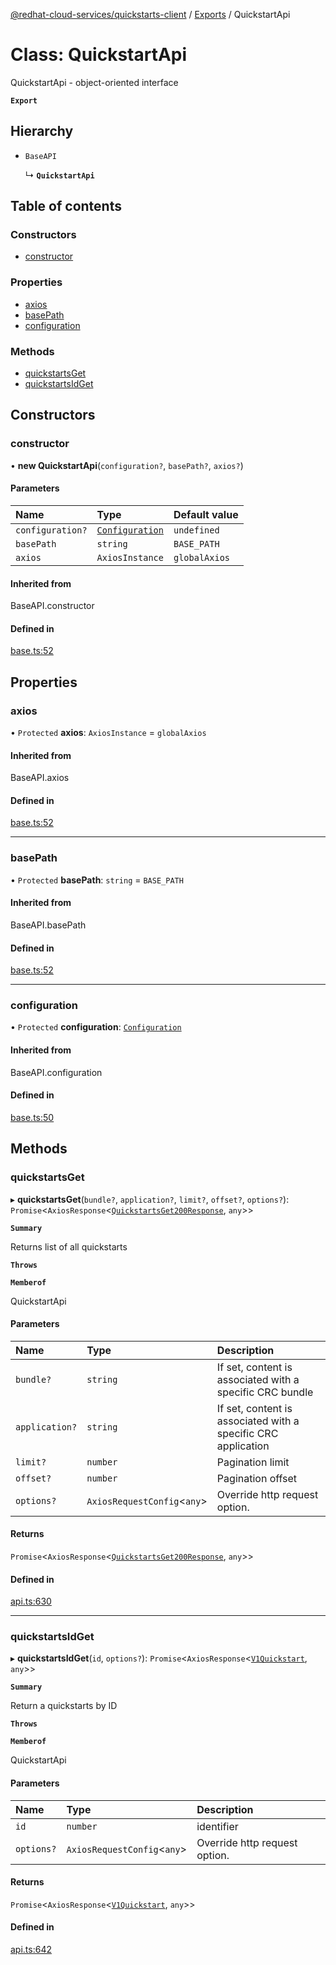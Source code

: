 [@redhat-cloud-services/quickstarts-client](../README.md) / [Exports](../modules.md) / QuickstartApi

# Class: QuickstartApi

QuickstartApi - object-oriented interface

**`Export`**

## Hierarchy

- `BaseAPI`

  ↳ **`QuickstartApi`**

## Table of contents

### Constructors

- [constructor](QuickstartApi.md#constructor)

### Properties

- [axios](QuickstartApi.md#axios)
- [basePath](QuickstartApi.md#basepath)
- [configuration](QuickstartApi.md#configuration)

### Methods

- [quickstartsGet](QuickstartApi.md#quickstartsget)
- [quickstartsIdGet](QuickstartApi.md#quickstartsidget)

## Constructors

### constructor

• **new QuickstartApi**(`configuration?`, `basePath?`, `axios?`)

#### Parameters

| Name | Type | Default value |
| :------ | :------ | :------ |
| `configuration?` | [`Configuration`](Configuration.md) | `undefined` |
| `basePath` | `string` | `BASE_PATH` |
| `axios` | `AxiosInstance` | `globalAxios` |

#### Inherited from

BaseAPI.constructor

#### Defined in

[base.ts:52](https://github.com/RedHatInsights/javascript-clients/blob/master/packages/quickstarts/base.ts#L52)

## Properties

### axios

• `Protected` **axios**: `AxiosInstance` = `globalAxios`

#### Inherited from

BaseAPI.axios

#### Defined in

[base.ts:52](https://github.com/RedHatInsights/javascript-clients/blob/master/packages/quickstarts/base.ts#L52)

___

### basePath

• `Protected` **basePath**: `string` = `BASE_PATH`

#### Inherited from

BaseAPI.basePath

#### Defined in

[base.ts:52](https://github.com/RedHatInsights/javascript-clients/blob/master/packages/quickstarts/base.ts#L52)

___

### configuration

• `Protected` **configuration**: [`Configuration`](Configuration.md)

#### Inherited from

BaseAPI.configuration

#### Defined in

[base.ts:50](https://github.com/RedHatInsights/javascript-clients/blob/master/packages/quickstarts/base.ts#L50)

## Methods

### quickstartsGet

▸ **quickstartsGet**(`bundle?`, `application?`, `limit?`, `offset?`, `options?`): `Promise`<`AxiosResponse`<[`QuickstartsGet200Response`](../interfaces/QuickstartsGet200Response.md), `any`\>\>

**`Summary`**

Returns list of all quickstarts

**`Throws`**

**`Memberof`**

QuickstartApi

#### Parameters

| Name | Type | Description |
| :------ | :------ | :------ |
| `bundle?` | `string` | If set, content is associated with a specific CRC bundle |
| `application?` | `string` | If set, content is associated with a specific CRC application |
| `limit?` | `number` | Pagination limit |
| `offset?` | `number` | Pagination offset |
| `options?` | `AxiosRequestConfig`<`any`\> | Override http request option. |

#### Returns

`Promise`<`AxiosResponse`<[`QuickstartsGet200Response`](../interfaces/QuickstartsGet200Response.md), `any`\>\>

#### Defined in

[api.ts:630](https://github.com/RedHatInsights/javascript-clients/blob/master/packages/quickstarts/api.ts#L630)

___

### quickstartsIdGet

▸ **quickstartsIdGet**(`id`, `options?`): `Promise`<`AxiosResponse`<[`V1Quickstart`](../interfaces/V1Quickstart.md), `any`\>\>

**`Summary`**

Return a quickstarts by ID

**`Throws`**

**`Memberof`**

QuickstartApi

#### Parameters

| Name | Type | Description |
| :------ | :------ | :------ |
| `id` | `number` | identifier |
| `options?` | `AxiosRequestConfig`<`any`\> | Override http request option. |

#### Returns

`Promise`<`AxiosResponse`<[`V1Quickstart`](../interfaces/V1Quickstart.md), `any`\>\>

#### Defined in

[api.ts:642](https://github.com/RedHatInsights/javascript-clients/blob/master/packages/quickstarts/api.ts#L642)
